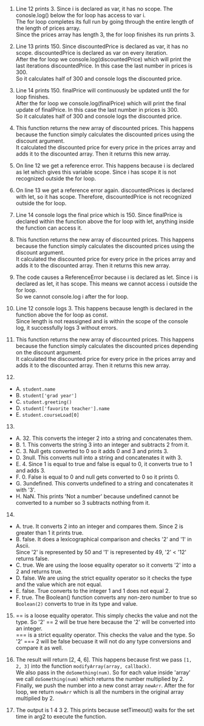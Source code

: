 1. Line 12 prints 3. Since i is declared as var, it has no scope. The conosle.log() below the for loop has access to var i.  
The for loop completes its full run by going through the entire length of the length of prices array.  
Since the prices array has length 3, the for loop finishes its run prints 3.    

2. Line 13 prints 150. Since discountedPrice is declared as var, it has no scope. discountedPrice is declared as var on every iteration.  
After the for loop we console.log(discountedPrice) which will print the last iterations discountedPrice. In this case the last number in prices is 300.  
So it calculates half of 300 and console logs the discounted price.  

3. Line 14 prints 150. finalPrice will continuously be updated until the for loop finishes.  
After the for loop we console.log(finalPrice) which will print the final update of finalPrice. In this case the last number in prices is 300.  
So it calculates half of 300 and console logs the discounted price.  

4. This function returns the new array of discounted prices. This happens because the function simply calculates the discounted prices using the discount argument.  
It calculated the discounted price for every price in the prices array and adds it to the discounted array. Then it returns this new array.  

5. On line 12 we get a reference error. This happens because i is declared as let which gives this variable scope. Since i has scope it is not recognized outside the for loop.  

6. On line 13 we get a reference error again. discountedPrices is declared with let, so it has scope. Therefore, discountedPrice is not recognized outside the for loop.  

7. Line 14 console logs the final price which is 150. Since finalPrice is declared within the function above the for loop with let, anything inside the function can access it.  

8. This function returns the new array of discounted prices. This happens because the function simply calculates the discounted prices using the discount argument.  
It calculated the discounted price for every price in the prices array and adds it to the discounted array. Then it returns this new array.  

9. The code causes a ReferenceError because i is declared as let. Since i is declared as let, it has scope. This means we cannot access i outside the for loop.  
So we cannot console.log i after the for loop.    

10. Line 12 console logs 3. This happens because length is declared in the function above the for loop as const.  
Since length is not reassigned and is within the scope of the console log, it successfully logs 3 without errors.  

11. This function returns the new array of discounted prices. This happens because the function simply calculates the discounted prices depending on the discount argument.  
It calculated the discounted price for every price in the prices array and adds it to the discounted array. Then it returns this new array.


12. 
 - A. `student.name`
 - B. `student['grad year']`
 - C. `student.greeting()`
 - D. `student['favorite teacher'].name`
 - E. `student.courseLoad[0]`

13.  
 - A. 32. This converts the integer 2 into a string and concatenates them. 
 - B. 1. This converts the string 3 into an integer and subtracts 2 from it. 
 - C. 3. Null gets converted to 0 so it adds 0 and 3 and prints 3. 
 - D. 3null. This converts null into a string and concatenates it with 3.
 - E. 4. Since 1 is equal to true and false is equal to 0, it converts true to 1 and adds 3. 
 - F. 0. False is equal to 0 and null gets converted to 0 so it prints 0. 
 - G. 3undefined. This converts undefined to a string and concatenates it with '3'.
 - H. NaN. This prints 'Not a number' because undefined cannot be converted to a number so 3 subtracts nothing from it. 

14. 
 - A. true. It converts 2 into an integer and compares them. Since 2 is greater than 1 it prints true. 
 - B. false. It does a lexicographical comparison and checks '2' and '1' in Ascii.    
      Since '2' is represented by 50 and '1' is represented by 49, '2' < '12' returns false.
 - C. true. We are using the loose equality operator so it converts '2' into a 2 and returns true.
 - D. false. We are using the strict equality operator so it checks the type and the value which are not equal.
 - E. false. True converts to the integer 1 and 1 does not equal 2. 
 - F. true. The Boolean() function converts any non-zero number to true so `Boolean(2)` converts to true in its type and value. 

15. == is a loose equality operator. This simply checks the value and not the type. So '2' == 2 will be true here because the '2' will be converted into an integer.  
=== is a strict equality operator. This checks the value and the type. So '2' === 2 will be false becuase it will not do any type conversions and compare it as well.  

17. The result will return [2, 4, 6]. This happens because first we pass `[1, 2, 3]` into the function `modifyArray(array, callback)`.  
We also pass in the `doSomething(num)`. So for each value inside 'array' we call `doSomething(num)` which returns the number multiplied by 2.  
Finally, we push the number into a new const array `newArr`. After the for loop, we return `newArr` which is all the numbers in the original array multiplied by 2.  

18. The output is 1 4 3 2. This prints because setTimeout() waits for the set time in arg2 to execute the function.   